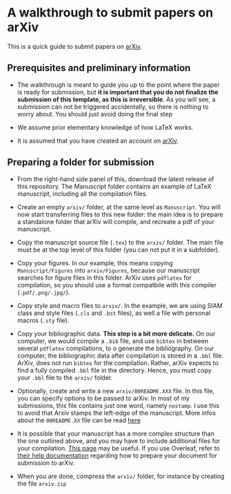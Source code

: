 # A walkthrough to submit papers on arXiv

This is a quick guide to submit papers on [arXiv](https://arxiv.org). 

## Prerequisites and preliminary information

* The walkthrough is meant to guide you up to the point where the paper is ready for
  submission, but **it is important that you do not finalize the submission of this
  template, as this is irreversible**. As you will see, a submission can not be
  triggered accidentally, so there is nothing to worry about. You should just avoid
  doing the final step

* We assume prior elementary knowledge of how LaTeX works.

* It is assumed that you have created an account on [arXiv](https://arxiv.org). 

## Preparing a folder for submission

* From the right-hand side panel of this, download the latest release of this
  repository. The Manuscript folder contains an example of LaTeX manuscript,
  including all the compilation files. 

* Create an empty `arxiv/` folder, at the same level as `Manuscript`. You will now
    start transferring files to this new folder: the main idea is to prepare a
    standalone folder that arXiv will compile, and recreate a pdf of your manuscript. 

* Copy the manuscript source file (`.tex`) to the `arxiv/` folder. The main file must
    be at the top level of this folder (you can not put it in a subfolder).

* Copy your figures. In our example, this means copying `Manuscript/Figures` into
    `arxiv/Figures`, because our manuscript searches for figure files in this folder.
    ArXiv uses `pdflatex` for compilation, so you should use a format compatbile with
    this compiler (`.pdf/.png/.jpg/`).

* Copy style and macro files to `arxiv/`. In the example, we are using SIAM class and style
  files (`.cls` and `.bst` files), as well a file with personal macros (`.sty` file).

* Copy your bibliographic data. **This step is a bit more delicate.** On our
  computer, we would compile a `.bib` file, and use `bibtex` in between several
  `pdflatex` compilations, to o generate the bibliography. On our computer, the
  bibliographic data after compilation is stored in a `.bbl` file. ArXiv, does not
  run `bibtex` for the compilation. Rather, arXiv expects to find a fully compiled
  `.bbl` file in the directory. Hence, you must copy your `.bbl` file to the `arxiv/`
  folder.

* Optionally, create and write a new `arxiv/00README.XXX` file. In this file, you can specify
  options to be passed to arXiv. In most of my submissions, this file contains just
  one word, namely `nostamp`. I use this to avoid that Arxiv stamps the left-edge of
  the manuscript. More infos about the `00README.XX` file can be read
  [here](https://info.arxiv.org/help/00README.html)

* It is possible that your manuscript has a more complex structure than the one
  outlined above, and you may have to include additional files for your compilation.
  [This page](https://info.arxiv.org/help/submit_tex.html) may be useful. If you use
  Overleaf, refer to [their help documentation](https://www.overleaf.com/learn/how-to/LaTeX_checklist_for_arXiv_submissions)
  regarding how to prepare your document for submission to arXiv.

* When you are done, compress the `arxiv/` folder, for instance by creating the file `arxiv.zip`

## 
